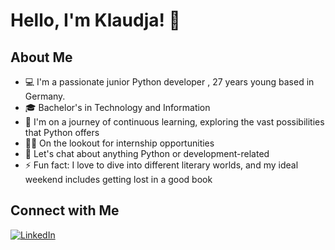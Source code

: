 # Hello, I'm Klaudja! 👋
## About Me
 


- 💻 I'm a passionate junior Python developer , 27 years young based in Germany.
- 🎓 Bachelor's in Technology and Information
- 🌱 I'm on a journey of continuous learning, exploring the vast possibilities that Python offers
- 👨‍💻 On the lookout for internship opportunities
- 💬 Let's chat about anything Python or development-related
- ⚡ Fun fact: I love to dive into different literary worlds, and my ideal weekend includes getting lost in a good book



## Connect with Me
[![LinkedIn](https://img.shields.io/badge/LinkedIn-Connect-blue)](https://www.linkedin.com/in/klaudja-dejeli-pythondev/)

